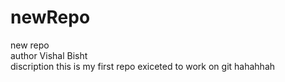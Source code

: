 # newRepo
new repo
<br>
author Vishal Bisht
<br>
discription this is my first repo exiceted to work on git hahahhah

